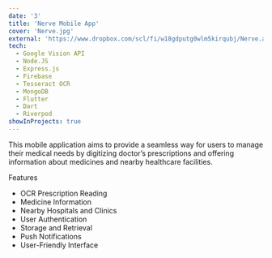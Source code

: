 ```yaml
---
date: '3'
title: 'Nerve Mobile App'
cover: 'Nerve.jpg'
external: 'https://www.dropbox.com/scl/fi/w18gdputg0wlm5kirqubj/Nerve.apk?rlkey=oramxptw6qvet9czbhms8z7jk&st=eyu13lof&dl=0'
tech:
  - Google Vision API
  - Node.JS
  - Express.js
  - Firebase
  - Tesseract OCR
  - MongoDB
  - Flutter
  - Dart
  - Riverpod
showInProjects: true
---
```


This mobile application aims to provide a seamless way for users to manage their medical needs by digitizing doctor’s prescriptions and offering information about medicines and nearby healthcare facilities.

Features

- OCR Prescription Reading
- Medicine Information
- Nearby Hospitals and Clinics
- User Authentication
- Storage and Retrieval
- Push Notifications
- User-Friendly Interface
